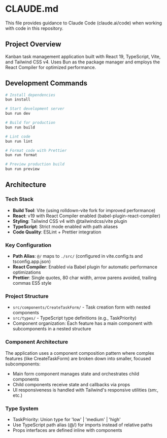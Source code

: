 # CLAUDE.md

This file provides guidance to Claude Code (claude.ai/code) when working with code in this repository.

## Project Overview

Kanban task management application built with React 19, TypeScript, Vite, and Tailwind CSS v4. Uses Bun as the package manager and employs the React Compiler for optimized performance.

## Development Commands

```bash
# Install dependencies
bun install

# Start development server
bun run dev

# Build for production
bun run build

# Lint code
bun run lint

# Format code with Prettier
bun run format

# Preview production build
bun run preview
```

## Architecture

### Tech Stack

- **Build Tool**: Vite (using rolldown-vite fork for improved performance)
- **React**: v19 with React Compiler enabled (babel-plugin-react-compiler)
- **Styling**: Tailwind CSS v4 with @tailwindcss/vite plugin
- **TypeScript**: Strict mode enabled with path aliases
- **Code Quality**: ESLint + Prettier integration

### Key Configuration

- **Path Alias**: `@/` maps to `./src/` (configured in vite.config.ts and tsconfig.app.json)
- **React Compiler**: Enabled via Babel plugin for automatic performance optimizations
- **Prettier**: Single quotes, 80 char width, arrow parens avoided, trailing commas ES5 style

### Project Structure

- `src/components/CreateTaskForm/` - Task creation form with nested components
- `src/types/` - TypeScript type definitions (e.g., TaskPriority)
- Component organization: Each feature has a main component with subcomponents in a nested structure

### Component Architecture

The application uses a component composition pattern where complex features (like CreateTaskForm) are broken down into smaller, focused subcomponents:

- Main form component manages state and orchestrates child components
- Child components receive state and callbacks via props
- UI responsiveness is handled with Tailwind's responsive utilities (sm:, etc.)

### Type System

- TaskPriority: Union type for 'low' | 'medium' | 'high'
- Use TypeScript path alias (@/) for imports instead of relative paths
- Props interfaces are defined inline with components
